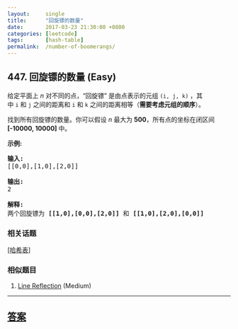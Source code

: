 ```yaml
---
layout:     single
title:      "回旋镖的数量"
date:       2017-03-23 21:30:00 +0800
categories: [leetcode]
tags:       [hash-table]
permalink:  /number-of-boomerangs/
---
```


## 447. 回旋镖的数量 (Easy)

<p>给定平面上<em>&nbsp;n </em>对不同的点，&ldquo;回旋镖&rdquo; 是由点表示的元组&nbsp;<code>(i, j, k)</code>&nbsp;，其中&nbsp;<code>i</code>&nbsp;和&nbsp;<code>j</code>&nbsp;之间的距离和&nbsp;<code>i</code>&nbsp;和&nbsp;<code>k</code>&nbsp;之间的距离相等（<strong>需要考虑元组的顺序</strong>）。</p>

<p>找到所有回旋镖的数量。你可以假设<em>&nbsp;n </em>最大为 <strong>500</strong>，所有点的坐标在闭区间<strong> [-10000, 10000] </strong>中。</p>

<p><strong>示例:</strong></p>

<pre>
<strong>输入:</strong>
[[0,0],[1,0],[2,0]]

<strong>输出:</strong>
2

<strong>解释:</strong>
两个回旋镖为 <strong>[[1,0],[0,0],[2,0]]</strong> 和 <strong>[[1,0],[2,0],[0,0]]</strong>
</pre>

### 相关话题
  [[哈希表](https://github.com/openset/leetcode/tree/master/tag/hash-table/README.md)]

### 相似题目
  1. [Line Reflection](/line-reflection) (Medium)

---

## [答案](https://github.com/openset/leetcode/tree/master/problems/number-of-boomerangs)
